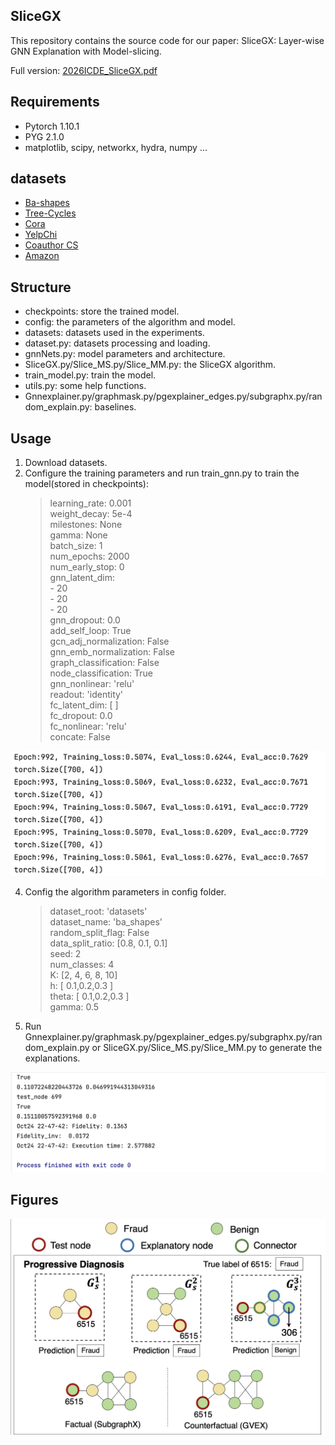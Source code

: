 ## SliceGX
This repository contains the source code for our paper: SliceGX: Layer-wise GNN Explanation with Model-slicing.

Full version: [2026ICDE_SliceGX.pdf](https://github.com/TingtingZhu-ZJU/SliceGX/blob/main/Full_version.pdf)

## Requirements
- Pytorch 1.10.1
- PYG 2.1.0
- matplotlib, scipy, networkx, hydra, numpy ...

## datasets
- [Ba-shapes](https://github.com/divelab/DIG_storage/blob/main/xgraph/datasets/BA_shapes.pkl)
- [Tree-Cycles](https://github.com/divelab/DIG_storage/blob/main/xgraph/datasets/Tree_Cycles.pkl)
- [Cora](https://github.com/kimiyoung/planetoid/tree/master/data)
- [YelpChi](https://github.com/AI4Risk/antifraud/blob/main/data/YelpChi.zip)
- [Coauthor CS](https://github.com/shchur/gnn-benchmark/raw/master/data/npz/)
- [Amazon](https://docs.google.com/uc?export=download&id=17qhNA8H1IpbkkR-T2BmPQm8QNW5do-aa&confirm=t)

## Structure
- checkpoints: store the trained model.
- config: the parameters of the algorithm and model.
- datasets: datasets used in the experiments.
- dataset.py: datasets processing and loading.
- gnnNets.py: model parameters and architecture.
- SliceGX.py/Slice_MS.py/Slice_MM.py: the SliceGX algorithm.
- train_model.py: train the model.
- utils.py: some help functions.
- Gnnexplainer.py/graphmask.py/pgexplainer_edges.py/subgraphx.py/random_explain.py: baselines.

## Usage
1. Download datasets.
2. Configure the training parameters and run train_gnn.py to train the model(stored in checkpoints):
    > learning_rate: 0.001<br>
    > weight_decay: 5e-4<br>
    > milestones: None<br>
    > gamma: None<br>
    > batch_size: 1<br>
    > num_epochs: 2000<br>
    > num_early_stop: 0<br>
    > gnn_latent_dim:<br>
    >     - 20<br>
    >     - 20<br>
    >     - 20<br>
    > gnn_dropout: 0.0<br>
    > add_self_loop: True<br>
    > gcn_adj_normalization: False<br>
    > gnn_emb_normalization: False<br>
    > graph_classification: False<br>
    > node_classification: True<br>
    > gnn_nonlinear: 'relu'<br>
    > readout: 'identity'<br>
    > fc_latent_dim: [ ]<br>
    > fc_dropout: 0.0<br>
    > fc_nonlinear: 'relu'<br>
    > concate: False<br>
    
![train](Figures/train.png)

4. Config the algorithm parameters in config folder.
   > dataset_root: 'datasets'<br>
   > dataset_name: 'ba_shapes'<br>
   > random_split_flag: False<br>
   > data_split_ratio: [0.8, 0.1, 0.1]<br>
   > seed: 2<br>
   > num_classes: 4<br>
   > K: [2, 4, 6, 8, 10]<br>
   > h: [ 0.1,0.2,0.3 ]<br>
   > theta: [ 0.1,0.2,0.3 ]<br>
   > gamma: 0.5<br>
6. Run Gnnexplainer.py/graphmask.py/pgexplainer_edges.py/subgraphx.py/random_explain.py or SliceGX.py/Slice_MS.py/Slice_MM.py to generate the explanations.

![SliceGX](Figures/SliceGX.png)

## Figures
![result](Figures/result.png)
